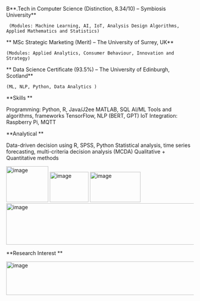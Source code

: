  B**.Tech in Computer Science (Distinction, 8.34/10) – Symbiosis University**
 
     (Modules: Machine Learning, AI, IoT, Analysis Design Algorithms, Applied Mathematics and Statistics)

** MSc Strategic Marketing (Merit) – The University of Surrey, UK**

    (Modules: Applied Analytics, Consumer Behaviour, Innovation and Strategy)

** Data Science Certificate (93.5%) – The University of Edinburgh, Scotland**

    (ML, NLP, Python, Data Analytics )
   

**Skills **

 Programming: Python, R, Java/J2ee MATLAB, SQL
 AI/ML Tools and algorithms, frameworks TensorFlow, NLP (BERT, GPT)
 IoT Integration: Raspberry Pi, MQTT

**Analytical **

 Data-driven decision using R, SPSS, Python
 Statistical analysis, time series forecasting, multi-criteria decision analysis (MCDA)
 Qualitative + Quantitative methods 

 <img width="113" height="96" alt="image" src="https://github.com/user-attachments/assets/11d8715f-e392-4ee9-ad75-aa9d6e95ca9b" /> <img width="104" height="81" alt="image" src="https://github.com/user-attachments/assets/b426c693-0f63-42b9-b7a8-36f8621decb9" /> <img width="136" height="81" alt="image" src="https://github.com/user-attachments/assets/4e4666e0-9d8e-4415-8498-61a7f28f8c90" />
<img width="1255" height="111" alt="image" src="https://github.com/user-attachments/assets/ccd38515-e6c8-4ab5-a0b6-bb2f61d11af4" />

**Research Interest **

<img width="854" height="90" alt="image" src="https://github.com/user-attachments/assets/abb7cb51-a83c-4265-aab4-6f6a2aec9041" />




